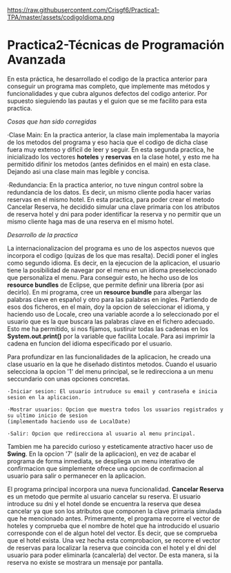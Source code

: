 https://raw.githubusercontent.com/Crisgf6/Practica1-TPA/master/assets/codigoIdioma.png

# Practica2-Técnicas de Programación Avanzada

En esta práctica, he desarrollado el codigo de la practica anterior para conseguir un programa mas completo, que implemente mas métodos y funcionalidades y que cubra algunos defectos del codigo anterior. Por supuesto sieguiendo las pautas y el guion que se me facilito para esta practica.

*Cosas que han sido corregidas*
  
   ·Clase Main: En la practica anterior, la clase main implementaba la mayoria de los metodos del programa y eso hacia que el codigo de dicha clase fuera muy           extenso y dificil de leer y seguir. En esta segunda practica, he inicializado los vectores **hoteles** y **reservas** en la clase hotel, y esto me ha permitido difinir los metodos (antes definidos en el main) en esta clase. Dejando asi una clase main mas legible y concisa.
  
   ·Redundancia: En la practica anterior, no tuve ningun control sobre la redundancia de los datos. Es decir, un mismo cliente podia hacer varias reservas en el mismo hotel. En esta practica, para poder crear el metodo Cancelar Reserva, he decidido simular una clave primaria con los atributos de reserva hotel y dni para poder identificar la reserva y no permitir que un mismo cliente haga mas de una reserva en el mismo hotel.
  
*Desarrollo de la practica*

La internacionalizacion del programa es uno de los aspectos nuevos que incorpora el codigo (quizas de los que mas resalta). Decidi poner el ingles como segundo idioma. Es decir, en la ejecucion de la aplicacion, el usuario tiene la posibilidad de navegar por el menu en un idioma preseleccionado que personaliza el menu. Para conseguir esto, he hecho uso de los **resource bundles** de Eclipse, que permite definir una libreria (por asi decirlo). En mi programa, cree un **resource bundle** para albergar las palabras clave en español y otro para las palabras en ingles. Partiendo de esos dos ficheros, en el main, doy la opcion de seleccionar el idioma, y haciendo uso de Locale, creo una variable acorde a lo seleccionado por el usuario que es la que buscara las palabras clave en el fichero adecuado. Esto me ha permitido, si nos fijamos, sustiruir todas las cadenas en los **System.out.print()** por la variable que facilita Locale. Para asi imprimir la cadena en funcion del idioma especificado por el usuario.

Para profundizar en las funcionalidades de la aplicacion, he creado una clase usuario en la que he diseñado distintos metodos. Cuando el usuario selecciona la opcion '1' del menu principal, se le redirecciona a un menu seccundario con unas opciones concretas. 

    ·Iniciar sesion: El usuario intruduce su email y contraseña e inicia sesion en la aplicacion.
    
    ·Mostrar usuarios: Opcion que muestra todos los usuarios registrados y su ultimo inicio de sesion 
    (implementado haciendo uso de LocalDate)
    
    ·Salir: Opcion que redirecciona al usuario al menu principal.

Tambien me ha parecido curioso y esteticamente atractivo hacer uso de **Swing**. En la opcion '7' (salir de la aplicacion), en vez de acabar el programa de forma inmediata, se despliega un menu interativo de confirmacion que simplemente ofrece una opcion de confirmacion al usuario para salir o permanecer en la aplicacion. 

El programa principal incorpora una nueva funcionalidad. **Cancelar Reserva** es un metodo que permite al usuario cancelar su reserva. El usuario introduce su dni y el hotel donde se encuentra la reserva que desea cancelar ya que son los atributos que componen la clave primaria simulada que he mencionado antes. Primeramente, el programa recorre el vector de hoteles y comprueba que el nombre de hotel que ha introducido el usuario corresponde con el de algun hotel del vector. Es decir, que se comprueba que el hotel exista. Una vez hecha esta comprobacion, se recorre el vector de reservas para localizar la reserva que coincida con el hotel y el dni del usuario para poder eliminarla (cancalerla) del vector. De esta manera, si la reserva no existe se mostrara un mensaje por pantalla.
